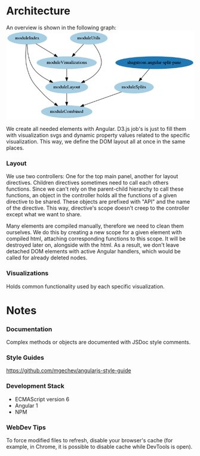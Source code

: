 # Architecture
An overview is shown in the following graph:
![](architecture/png/modules.png)

We create all needed elements with Angular. D3.js job's is just to fill them with visualization svgs and dynamic property values related to the specific visualization. This way, we define the DOM layout all at once in the same places.

### Layout
We use two controllers: One for the top main panel, another for layout directives. Children directives sometimes need to call each others functions. Since we can't rely on the parent-child hierarchy to call these functions, an object in the controller holds all the functions of a given directive to be shared. These objects are prefixed with "API" and the name of the directive. This way, directive's scope doesn't creep to the controller except what we want to share.

Many elements are compiled manually, therefore we need to clean them ourselves. We do this by creating a new scope for a given element with compiled html, attaching corresponding functions to this scope. It will be destroyed later on, alongside with the html. As a result, we don't leave detached DOM elements with active Angular handlers, which would be called for already deleted nodes.

### Visualizations
Holds common functionality used by each specific visualization.

<div style="page-break-after: always;"></div>

# Notes

### Documentation
Complex methods or objects are documented with JSDoc style comments.

### Style Guides
https://github.com/mgechev/angularjs-style-guide

### Development Stack
- ECMAScript version 6
- Angular 1
- NPM

### WebDev Tips
To force modified files to refresh, disable your browser's cache (for example, in Chrome, it is possible to disable cache while DevTools is open).
